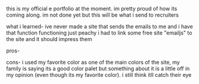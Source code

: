 this is my official e portfolio at the moment. im pretty proud of how its coming along. im not done yet but this will be what i send to recruiters

what i learned-
ive never made a site that sends the emails to me and i have that function functioning just peachy i had to link some free site "emailjs" to the site and it should impress them


pros-



cons-
i used my favorite color as one of the main colors of the site, my family is saying its a good color palet but something about it is a little off in my opinion (even though its my favorite color). i still think itll catch their eye
